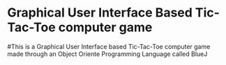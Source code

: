 # Graphical User Interface Based Tic-Tac-Toe computer game
#This is a Graphical User Interface based Tic-Tac-Toe computer game made through an Object Oriente Programming Language called BlueJ
